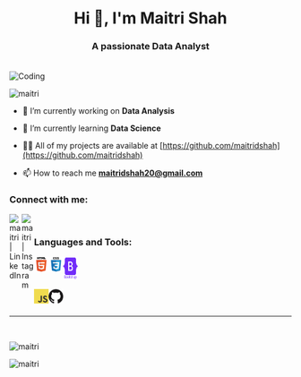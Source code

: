 <h1 align="center">Hi 👋, I'm Maitri Shah</h1>
<h3 align="center">A passionate Data Analyst</h3>
<br>
<img align="center" alt="Coding" width="800" src="https://user-images.githubusercontent.com/41771594/124593840-bcd02280-de7c-11eb-8778-a57309215e81.gif">


<p align="left"> <img src="https://komarev.com/ghpvc/?username=maitridshah&label=Profile%20views&color=0e75b6&style=flat" alt="maitri" /> </p>

- 🔭 I’m currently working on **Data Analysis**

- 🌱 I’m currently learning **Data Science**

- 👨‍💻 All of my projects are available at [https://github.com/maitridshah](https://github.com/maitridshah)

- 📫 How to reach me **maitridshah20@gmail.com**




### Connect with me:

[<img align="left" alt="maitri | LinkedIn" width="22px" src="https://cdn.jsdelivr.net/npm/simple-icons@v3/icons/linkedin.svg" />][linkedin]
[<img align="left" alt="maitri | Instagram" width="22px" src="https://cdn.jsdelivr.net/npm/simple-icons@v3/icons/instagram.svg" />][instagram]

<br />

<h3 align="left">Languages and Tools:</h3>
<p align="left">

<img align="left" alt="HTML5" width="26px" src="https://raw.githubusercontent.com/github/explore/80688e429a7d4ef2fca1e82350fe8e3517d3494d/topics/html/html.png" />

<img align="left" alt="CSS3" width="26px" src="https://raw.githubusercontent.com/github/explore/80688e429a7d4ef2fca1e82350fe8e3517d3494d/topics/css/css.png" />

 <a href="https://getbootstrap.com" target="_blank"> <img src="https://raw.githubusercontent.com/devicons/devicon/master/icons/bootstrap/bootstrap-plain-wordmark.svg" alt="bootstrap" width="26px" height="40"/> </a>
 
<img align="left" alt="JavaScript" width="26px" src="https://raw.githubusercontent.com/github/explore/80688e429a7d4ef2fca1e82350fe8e3517d3494d/topics/javascript/javascript.png" />

<img align="left" alt="GitHub" width="26px" src="https://raw.githubusercontent.com/github/explore/78df643247d429f6cc873026c0622819ad797942/topics/github/github.png" />

<br />
<br />

---
<br>
<p><img align="left" src="https://github-readme-stats.vercel.app/api/top-langs?username=maitridshah&show_icons=true&locale=en&layout=compact" alt="maitri" /></p>
<br>
<p><img align="left" src="https://github-readme-stats.vercel.app/api?username=maitridshah&show_icons=true&locale=en" alt="maitri" /></p>

[instagram]: https://instagram.com/maitridshah02
[linkedin]: https://linkedin.com/in/shah-maitri-o55


<!--
**maitridshah/maitridshah** is a ✨ _special_ ✨ repository because its `README.md` (this file) appears on your GitHub profile.

Here are some ideas to get you started:

- 🔭 I’m currently working on ...
- 🌱 I’m currently learning ...
- 👯 I’m looking to collaborate on ...
- 🤔 I’m looking for help with ...
- 💬 Ask me about ...
- 📫 How to reach me: ...
- 😄 Pronouns: ...
- ⚡ Fun fact: ...
-->
